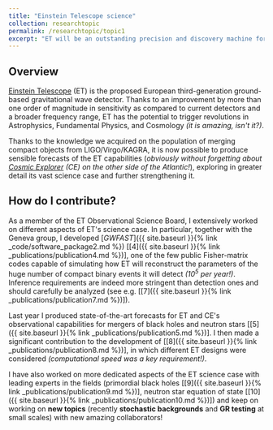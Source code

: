 ```yaml
---
title: "Einstein Telescope science"
collection: researchtopic
permalink: /researchtopic/topic1
excerpt: "ET will be an outstanding precision and discovery machine for GW science, what is more exciting than exploring and strengthening its science case?"
---
```


## Overview
<a href="https://www.et-gw.eu" target="_blank" rel="noopener">Einstein Telescope</a> (ET) is the proposed European third-generation ground-based gravitational wave detector. Thanks to an improvement by more than one order of magnitude in sensitivity as compared to current detectors and a broader frequency range, ET has the potential to trigger revolutions in Astrophysics, Fundamental Physics, and Cosmology *(it is amazing, isn't it?)*.

Thanks to the knowledge we acquired on the population of merging compact objects from LIGO/Virgo/KAGRA, it is now possible to produce sensible forecasts of the ET capabilities (*obviously without forgetting about <a href="https://cosmicexplorer.org" target="_blank" rel="noopener">Cosmic Explorer</a> (CE) on the other side of the Atlantic!*), exploring in greater detail its vast science case and further strengthening it. 

## How do I contribute?

As a member of the ET Observational Science Board, I extensively worked on different aspects of ET's science case. In particular, together with the Geneva group, I developed [*GWFAST*]({{ site.baseurl }}{% link _code/software_package2.md %}) [[4]({{ site.baseurl }}{% link _publications/publication4.md %})], one of the few public Fisher-matrix codes capable of simulating how ET will reconstruct the parameters of the huge number of compact binary events it will detect *(10<sup>5</sup> per year!)*. Inference requirements are indeed more stringent than detection ones and should carefully be analyzed (see e.g. [[7]({{ site.baseurl }}{% link _publications/publication7.md %})]).

Last year I produced state-of-the-art forecasts for ET and CE's observational capabilities for mergers of black holes and neutron stars [[5]({{ site.baseurl }}{% link _publications/publication5.md %})]. I then made a significant contribution to the development of [[8]({{ site.baseurl }}{% link _publications/publication8.md %})], in which different ET designs were considered *(computational speed was a key requirement!)*.

I have also worked on more dedicated aspects of the ET science case with leading experts in the fields (primordial black holes [[9]({{ site.baseurl }}{% link _publications/publication9.md %})], neutron star equation of state [[10]({{ site.baseurl }}{% link _publications/publication10.md %})]) and keep on working on **new topics** (recently **stochastic backgrounds** and **GR testing** at small scales) with new amazing collaborators!
